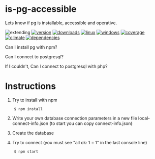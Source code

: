 # is-pg-accessible
Lets know if pg is installable, accessible and operative. 

![extending](https://img.shields.io/badge/stability-extending-orange.svg)
[![version](https://img.shields.io/npm/v/is-pg-accesible.svg)](https://npmjs.org/package/is-pg-accesible)
[![downloads](https://img.shields.io/npm/dm/is-pg-accesible.svg)](https://npmjs.org/package/is-pg-accesible)
[![linux](https://img.shields.io/travis/emilioplatzer/is-pg-accesible/master.svg)](https://travis-ci.org/emilioplatzer/is-pg-accesible)
[![windows](https://ci.appveyor.com/api/projects/status/9gv6di2ch52omfri?svg=true)](https://ci.appveyor.com/project/emilioplatzer/is-pg-accesible)
[![coverage](https://img.shields.io/coveralls/emilioplatzer/is-pg-accesible/master.svg)](https://coveralls.io/r/emilioplatzer/is-pg-accesible)
[![climate](https://img.shields.io/codeclimate/github/emilioplatzer/is-pg-accesible.svg)](https://codeclimate.com/github/emilioplatzer/is-pg-accesible)
[![dependencies](https://img.shields.io/david/emilioplatzer/is-pg-accesible.svg)](https://david-dm.org/emilioplatzer/is-pg-accesible)


Can I install pg with npm? 

Can I connect to postgresql?

If I couldn't, Can I connect to postgresql with php?

# Instructions

 1. Try to install with npm

```
    $ npm install
```    
    
 2. Write your own database connection parameters in a new file local-connect-info.json (to start you can copy connect-info.json)
 
 3. Create the database
 
 4. Try to connect (you must see "all ok: 1 = 1" in the last console line)
```
    $ npm start
```
    
